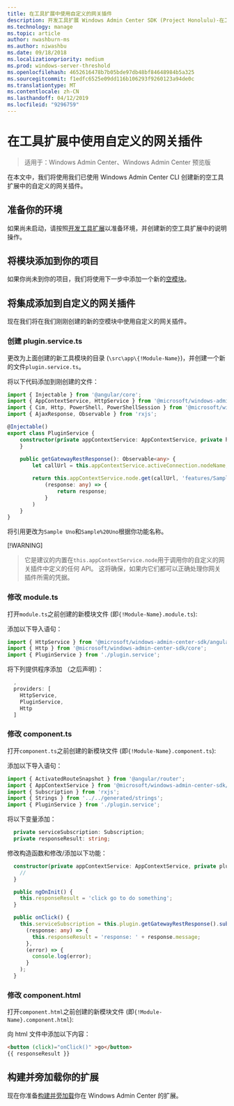 ```yaml
---
title: 在工具扩展中使用自定义的网关插件
description: 开发工具扩展 Windows Admin Center SDK (Project Honolulu)-在工具扩展中使用自定义的网关插件
ms.technology: manage
ms.topic: article
author: nwashburn-ms
ms.author: niwashbu
ms.date: 09/18/2018
ms.localizationpriority: medium
ms.prod: windows-server-threshold
ms.openlocfilehash: 4652616478b7b05bde97db48bf84648984b5a325
ms.sourcegitcommit: f1edfc6525e09dd116b106293f9260123a94de0c
ms.translationtype: MT
ms.contentlocale: zh-CN
ms.lasthandoff: 04/12/2019
ms.locfileid: "9296759"
---
```

# 在工具扩展中使用自定义的网关插件

>适用于：Windows Admin Center、Windows Admin Center 预览版

在本文中，我们将使用我们已使用 Windows Admin Center CLI 创建新的空工具扩展中的自定义的网关插件。

## 准备你的环境 ##

如果尚未启动，请按照[开发工具扩展](..\develop-tool.md)以准备环境，并创建新的空工具扩展中的说明操作。

## 将模块添加到你的项目 ##

如果你尚未到你的项目，我们将使用下一步中添加一个新的[空模块](add-module.md)。  

## 将集成添加到自定义的网关插件 ##

现在我们将在我们刚刚创建的新的空模块中使用自定义的网关插件。

### 创建 plugin.service.ts

更改为上面创建的新工具模块的目录 (```\src\app\{!Module-Name}```)，并创建一个新的文件```plugin.service.ts```。

将以下代码添加到刚创建的文件：
``` ts
import { Injectable } from '@angular/core';
import { AppContextService, HttpService } from '@microsoft/windows-admin-center-sdk/angular';
import { Cim, Http, PowerShell, PowerShellSession } from '@microsoft/windows-admin-center-sdk/core';
import { AjaxResponse, Observable } from 'rxjs';

@Injectable()
export class PluginService {
    constructor(private appContextService: AppContextService, private http: Http) {
    }
    
    public getGatewayRestResponse(): Observable<any> {
        let callUrl = this.appContextService.activeConnection.nodeName;

        return this.appContextService.node.get(callUrl, 'features/Sample%20Uno').map(
            (response: any) => {
                return response;
            }
        )
    }
}
```

将引用更改为```Sample Uno```和```Sample%20Uno```根据你功能名称。

[!WARNING]
> 它是建议的内置在```this.appContextService.node```用于调用你的自定义的网关插件中定义的任何 API。 这将确保，如果内它们都可以正确处理你网关插件所需的凭据。

### 修改 module.ts

打开```module.ts```之前创建的新模块文件 (即```{!Module-Name}.module.ts```):

添加以下导入语句：

``` ts
import { HttpService } from '@microsoft/windows-admin-center-sdk/angular';
import { Http } from '@microsoft/windows-admin-center-sdk/core';
import { PluginService } from './plugin.service';
```

将下列提供程序添加 （之后声明）：

``` ts
  ,
  providers: [
    HttpService,
    PluginService,
    Http
  ]
```

### 修改 component.ts

打开```component.ts```之前创建的新模块文件 (即```{!Module-Name}.component.ts```):

添加以下导入语句：

``` ts
import { ActivatedRouteSnapshot } from '@angular/router';
import { AppContextService } from '@microsoft/windows-admin-center-sdk/angular';
import { Subscription } from 'rxjs';
import { Strings } from '../../generated/strings';
import { PluginService } from './plugin.service';
```

将以下变量添加：

``` ts
  private serviceSubscription: Subscription;
  private responseResult: string;
```

修改构造函数和修改/添加以下功能：

``` ts
  constructor(private appContextService: AppContextService, private plugin: PluginService) {
    //
  }

  public ngOnInit() {
    this.responseResult = 'click go to do something';
  }

  public onClick() {
    this.serviceSubscription = this.plugin.getGatewayRestResponse().subscribe(
      (response: any) => {
        this.responseResult = 'response: ' + response.message;
      },
      (error) => {
        console.log(error);
      }
    );
  }
```

### 修改 component.html ###

打开```component.html```之前创建的新模块文件 (即```{!Module-Name}.component.html```):

向 html 文件中添加以下内容：
``` html
<button (click)="onClick()" >go</button>
{{ responseResult }}
```

## 构建并旁加载你的扩展

现在你准备[构建并旁加载](..\develop-tool.md#build-and-side-load-your-extension)你在 Windows Admin Center 的扩展。
